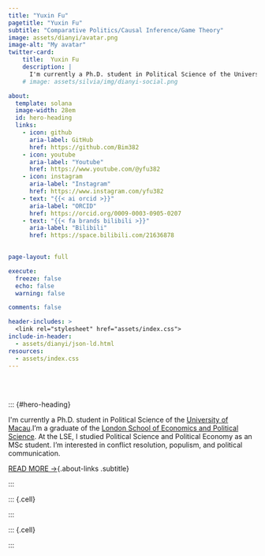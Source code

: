 ```yaml
---
title: "Yuxin Fu"
pagetitle: "Yuxin Fu"
subtitle: "Comparative Politics/Causal Inference/Game Theory"
image: assets/dianyi/avatar.png
image-alt: "My avatar"
twitter-card:
    title:  Yuxin Fu
    description: |
      I'm currently a Ph.D. student in Political Science of the University of Macau.I’m a graduate of the London School of Economics and Political Science. At the LSE, I studied Political Science and Political Economy as an MSc student. I’m interested in conflict resolution, populism, and political communication.
    # image: assets/silvia/img/dianyi-social.png

about:
  template: solana
  image-width: 28em
  id: hero-heading
  links:
    - icon: github
      aria-label: GitHub
      href: https://github.com/Bim382
    - icon: youtube
      aria-label: "Youtube"
      href: https://www.youtube.com/@yfu382
    - icon: instagram
      aria-label: "Instagram"
      href: https://www.instagram.com/yfu382
    - text: "{{< ai orcid >}}"
      aria-label: "ORCID"
      href: https://orcid.org/0009-0003-0905-0207
    - text: "{{< fa brands bilibili >}}"
      aria-label: "Bilibili"
      href: https://space.bilibili.com/21636878

      
page-layout: full

execute: 
  freeze: false
  echo: false
  warning: false

comments: false

header-includes: >
  <link rel="stylesheet" href="assets/index.css">
include-in-header: 
  - assets/dianyi/json-ld.html
resources:
  - assets/index.css
---
```


<br><br>


::: {#hero-heading}

I'm currently a Ph.D. student in Political Science of the [University of Macau](https://www.um.edu.mo/).I’m a graduate of the [London School of Economics and Political Science](https://www.lse.ac.uk/). At the LSE, I studied Political Science and Political Economy as an MSc student. I’m interested in conflict resolution, populism, and political communication.

[READ MORE &rarr;](/about){.about-links .subtitle}

:::
<!-- hero-heading -->


::: {.cell}

:::



::: {.cell}

:::

